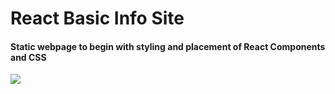 # React Basic Info Site

#### Static webpage to begin with styling and placement of React Components and CSS

<img src="../images/ScreenShot.png">

